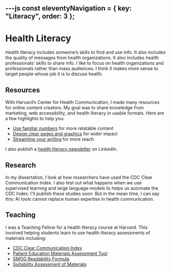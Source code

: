 ---js
const eleventyNavigation = {
	key: "Literacy",
	order: 3
};
---
# Health Literacy

Health literacy includes someone’s skills to find and use info. It also includes the quality of messages from health organizations. It also includes health professionals’ skills to share info. I like to focus on health organizations and professionals rather than mass audiences. I think it makes more sense to target people whose job it is to discuss health.

## Resources

With Harvard’s Center for Health Communication, I made many resources for online content creators. My goal was to share knowledge from marketing, web accessibility, and health literacy in usable formats. Here are a few highlights to help you:

- [Use familiar numbers](https://hsph.harvard.edu/research/health-communication/resources/tips-for-using-numbers/) for more relatable content
- [Design clear pages and graphics](https://hsph.harvard.edu/research/health-communication/resources/graphic-design-tips/) for wider impact
- [Streamline your writing](https://hsph.harvard.edu/research/health-communication/resources/tips-for-cutting-jargon-and-enhancing-readability/) for more reach

I also publish a [health literacy newsletter](https://www.linkedin.com/newsletters/health-literacy-right-now-7110314537236463616/) on LinkedIn.

## Research

In my dissertation, I look at how researchers have used the CDC Clear Communication Index. I also test out what happens when we use supervised learning and large language models to helps us automate the CDC Index. I'll publish these studies soon. But in the mean time, I can say this: AI tools cannot replace human expertise in health communication.

## Teaching

I was a Teaching Fellow for a health literacy course at Harvard. This involved helping students learn to use health literacy assessments of materials including:

- [CDC Clear Communication Index](https://www.cdc.gov/ccindex/index.html)
- [Patient Education Materials Assessment Tool](https://www.ahrq.gov/health-literacy/patient-education/pemat.html)
- [SMOG Readability Formula](https://hsph.harvard.edu/research/health-communication/resources/smog/)
- [Suitability Assessment of Materials](http://www.makingnumbersmeaningful.org/documents/doakchap4.pdf)
